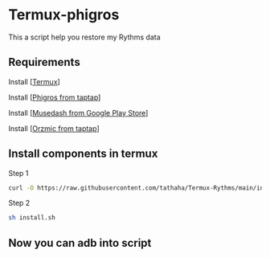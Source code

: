 # Termux-phigros
This a script help you restore my Rythms data
## Requirements
Install [[Termux](https://github.com/termux/termux-app/releases/)]

Install [[Phigros from taptap](https://www.taptap.io/app/165287)]

Install [[Musedash from Google Play Store](https://play.google.com/store/apps/details?id=com.prpr.musedash)]

Install [[Orzmic from taptap](https://www.taptap.io/app/194778)]
## Install components in termux
Step 1
```bash
curl -O https://raw.githubusercontent.com/tathaha/Termux-Rythms/main/install.sh
```
Step 2
```bash
sh install.sh
```
## Now you can adb into script
